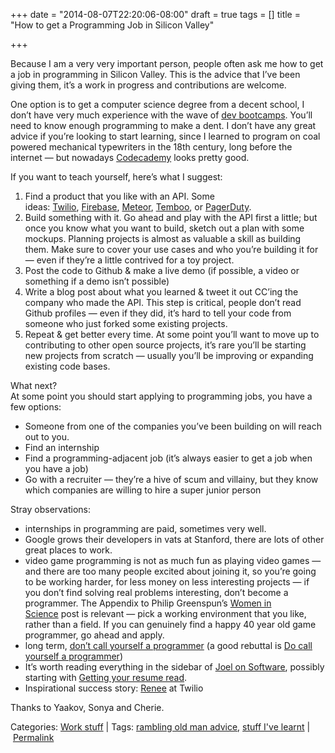 +++
date = "2014-08-07T22:20:06-08:00"
draft = true
tags = []
title = "How to get a Programming Job in Silicon Valley"

+++

Because I am a very very important person, people often ask me how to get a job in programming in Silicon Valley. This is the advice that I’ve been giving them, it’s a work in progress and contributions are welcome.

One option is to get a computer science degree from a decent school, I don’t have very much experience with the wave of [dev bootcamps](https://news.ycombinator.com/item?id=7599475). You’ll need to know enough programming to make a dent. I don’t have any great advice if you’re looking to start learning, since I learned to program on coal powered mechanical typewriters in the 18th century, long before the internet — but nowadays [Codecademy](http://www.codecademy.com/) looks pretty good.

If you want to teach yourself, here’s what I suggest:

1. Find a product that you like with an API. Some ideas: [Twilio](https://www.twilio.com/docs/quickstart), [Firebase](https://www.firebase.com/how-it-works.html), [Meteor](https://www.meteor.com/), [Temboo](https://www.temboo.com/), or [PagerDuty](http://developer.pagerduty.com/).
2. Build something with it. Go ahead and play with the API first a little; but once you know what you want to build, sketch out a plan with some mockups. Planning projects is almost as valuable a skill as building them. Make sure to cover your use cases and who you’re building it for — even if they’re a little contrived for a toy project.
3. Post the code to Github & make a live demo (if possible, a video or something if a demo isn’t possible)
4. Write a blog post about what you learned & tweet it out CC’ing the company who made the API. This step is critical, people don’t read Github profiles — even if they did, it’s hard to tell your code from someone who just forked some existing projects.
5. Repeat & get better every time. At some point you’ll want to move up to contributing to other open source projects, it’s rare you’ll be starting new projects from scratch — usually you’ll be improving or expanding existing code bases.

What next?  
At some point you should start applying to programming jobs, you have a few options:

* Someone from one of the companies you’ve been building on will reach out to you.
* Find an internship
* Find a programming-adjacent job (it’s always easier to get a job when you have a job)
* Go with a recruiter — they’re a hive of scum and villainy, but they know which companies are willing to hire a super junior person

Stray observations:

* internships in programming are paid, sometimes very well.
* Google grows their developers in vats at Stanford, there are lots of other great places to work.
* video game programming is not as much fun as playing video games — and there are too many people excited about joining it, so you’re going to be working harder, for less money on less interesting projects — if you don’t find solving real problems interesting, don’t become a programmer. The Appendix to Philip Greenspun’s [Women in Science](http://philip.greenspun.com/careers/women-in-science) post is relevant — pick a working environment that you like, rather than a field. If you can genuinely find a happy 40 year old game programmer, go ahead and apply.
* long term, [don’t call yourself a programmer](http://www.kalzumeus.com/2011/10/28/dont-call-yourself-a-programmer/) (a good rebuttal is [Do call yourself a programmer](http://yosefk.com/blog/do-call-yourself-a-programmer-and-other-career-advice.html))
* It’s worth reading everything in the sidebar of [Joel on Software](http://www.joelonsoftware.com/), possibly starting with [Getting your resume read](http://www.joelonsoftware.com/articles/ResumeRead.html).
* Inspirational success story: [Renee](http://reneecoding.blogspot.com/) at Twilio

Thanks to Yaakov, Sonya and Cherie.

Categories: [Work stuff](http://euri.ca/category/work-stuff/index.html) | Tags: [rambling old man advice](http://euri.ca/tag/rambling-old-man-advice/index.html), [stuff I've learnt](http://euri.ca/tag/stuff-ive-learnt/index.html) | [Permalink](http://euri.ca/2014/how-to-get-a-programming-job-in-silicon-valley/index.html)